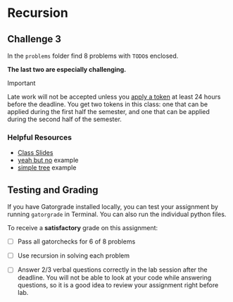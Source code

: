 # Recursion
## Challenge 3

In the `problems` folder find 8 problems with `TODO`s enclosed. 

**The last two are especially challenging.** 

> [!IMPORTANT]
>
> Late work will not be accepted unless you [apply a token](https://docs.google.com/forms/d/e/1FAIpQLSefo2mnYhrX1h6TB6kZvhu1SCYY7H2CMK0BtuorrpMojqqKnQ/viewform?usp=sf_link) at least 24 hours before the deadline. You get two tokens in this class: one that can be applied during the first half the semester, and one that can be applied during the second half of the semester. 

### Helpful Resources

- [Class Slides](https://docs.google.com/presentation/d/1wsqp5XNF1KqRfNQq-wciC8Xh4YbN0RH-izXlSBc_SAE/edit?usp=sharing)
- [yeah but no](https://trinket.io/library/trinkets/f79e2327ffb8) example
- [simple tree]() example

## Testing and Grading

If you have Gatorgrade installed locally, you can test your assignment by running `gatorgrade` in Terminal. You can also run the individual python files. 

To receive a **satisfactory** grade on this assignment: 

- [ ] Pass all gatorchecks for 6 of 8 problems
- [ ] Use recursion in solving each problem
- [ ]  Answer 2/3 verbal questions correctly in the lab session after the deadline. You will not be able to look at your code while answering questions, so it is a good idea to review your assignment right before lab. 

